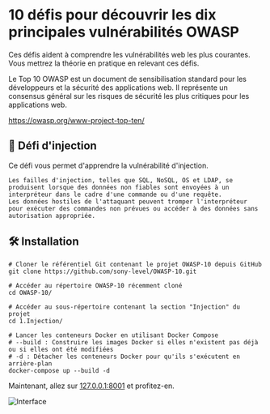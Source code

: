 

# 10 défis pour découvrir les dix principales vulnérabilités OWASP

Ces défis aident à comprendre les vulnérabilités web les plus courantes.
Vous mettrez la théorie en pratique en relevant ces défis.

Le Top 10 OWASP est un document de sensibilisation standard pour les développeurs et la sécurité des applications web. Il représente un consensus général sur les risques de sécurité les plus critiques pour les applications web.

https://owasp.org/www-project-top-ten/

## :dart: Défi d'injection

Ce défi vous permet d'apprendre la vulnérabilité d'injection.

```
Les failles d'injection, telles que SQL, NoSQL, OS et LDAP, se produisent lorsque des données non fiables sont envoyées à un interpréteur dans le cadre d'une commande ou d'une requête. 
Les données hostiles de l'attaquant peuvent tromper l'interpréteur pour exécuter des commandes non prévues ou accéder à des données sans autorisation appropriée.

```

## :hammer_and_wrench: Installation

```
# Cloner le référentiel Git contenant le projet OWASP-10 depuis GitHub
git clone https://github.com/sony-level/OWASP-10.git

# Accéder au répertoire OWASP-10 récemment cloné
cd OWASP-10/

# Accéder au sous-répertoire contenant la section "Injection" du projet
cd 1.Injection/

# Lancer les conteneurs Docker en utilisant Docker Compose
# --build : Construire les images Docker si elles n'existent pas déjà ou si elles ont été modifiées
# -d : Détacher les conteneurs Docker pour qu'ils s'exécutent en arrière-plan
docker-compose up --build -d

```
Maintenant, allez sur [127.0.0.1:8001](http://127.0.0.1:8001) et profitez-en.

![Interface](/home/kali/Musique/1.Injection/www/assets/images/Screenshot_20240213_131509.png)


